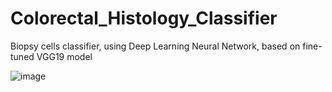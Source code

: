 # Colorectal_Histology_Classifier
Biopsy cells classifier, using Deep Learning Neural Network, based on fine-tuned VGG19 model

   ![image](https://user-images.githubusercontent.com/42816702/123522092-d4ace700-d6c3-11eb-80b5-e28c79879675.png)

